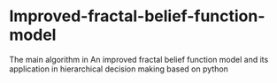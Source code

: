 # Improved-fractal-belief-function-model
The main algorithm in An improved fractal belief function model and its application in hierarchical decision making based on python
